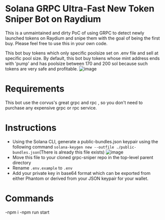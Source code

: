 # Solana GRPC Ultra-Fast New Token Sniper Bot on Raydium

This is a unmaintained and dirty PoC of using GRPC to detect newly launched tokens on Raydium and snipe them with the goal of being the first buy. Please feel free to use this in your own code. 

This bot buy tokens which only specific poolsize set on .env file and sell at specific pool size.
By default, this bot buy tokens whose mint address ends with 'pump' and has poolsize between 170 and 200 sol because such tokens are very safe and profitable.
![image](https://github.com/bigj-SVS/grpc-sniper/assets/173855326/1f4f4f54-d2fc-438e-a603-6aba1b641e1b)


# Requirements
This bot use the corvus's great grpc and rpc , so you don't need to purchase any expensive grpc or rpc service.

# Instructions
- Using the Solana CLI, generate a public-bundles.json keypair using the following command
`solana-keygen new --outfile ./public-bundles.json`(There is already this file exists)
![image](https://github.com/bigj-SVS/grpc-sniper/assets/173855326/a6624c17-4397-48f4-82ab-9b1940990b89)
- Move this file to your cloned grpc-sniper repo in the top-level parent directory
- Rename `.env.example` to `.env`
- Add your private key in base64 format which can be exported from either Phantom or derived from your JSON keypair for your wallet.

# Commands
-npm i
-npm run start

